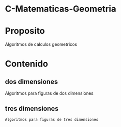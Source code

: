 # C-Matematicas-Geometria
# Proposito
   Algoritmos de calculos geometricos 
# Contenido
## dos dimensiones
   Algoritmos para figuras de dos dimensiones
## tres dimensiones
    Algoritmos para figuras de tres dimensiones
